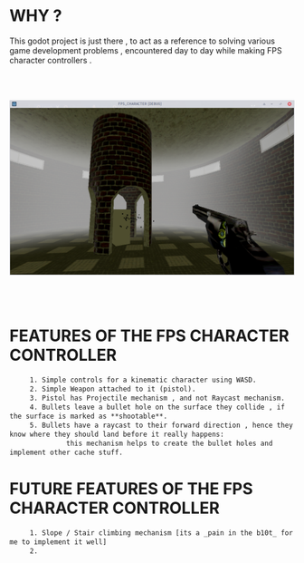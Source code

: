 # WHY ? 
This godot project is just there , to act as a reference to solving various game development problems , 
encountered day to day while making FPS character controllers . 

<br>
<br>

![Screenshot_.png](https://github.com/CollinseyNyaga/FPS_CHARACTER/blob/57e015ac4be149c6da161ee75567e44378f3c741/Screenshot_2022-04-11_13-53-35.png)

<br>
<br>

# FEATURES OF THE FPS CHARACTER CONTROLLER
         1. Simple controls for a kinematic character using WASD.
         2. Simple Weapon attached to it (pistol).
         3. Pistol has Projectile mechanism , and not Raycast mechanism.
         4. Bullets leave a bullet hole on the surface they collide , if the surface is marked as **shootable**.
         5. Bullets have a raycast to their forward direction , hence they know where they should land before it really happens: 
                  this mechanism helps to create the bullet holes and implement other cache stuff.
         
 
# FUTURE FEATURES OF THE FPS CHARACTER CONTROLLER 
         1. Slope / Stair climbing mechanism [its a _pain in the b10t_ for me to implement it well]
         2. 

